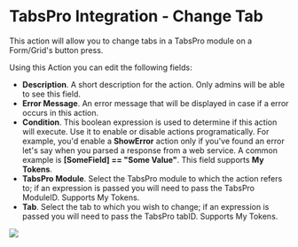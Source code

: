 # TabsPro Integration - Change Tab

This action will allow you to change tabs in a TabsPro module on a Form/Grid's button press.

Using this Action you can edit the following fields:

* **Description**. A short description for the action. Only admins will be able to see this field.
* **Error Message**. An error message that will be displayed in case if a error occurs in this action.
* **Condition**. This boolean expression is used to determine if this action will execute. Use it to enable or disable actions programatically. For example, you'd enable a **ShowError** action only if you've found an error let's say when you parsed a response from a web service. A common example is **\[SomeField\] == "Some Value"**. This field supports **My Tokens**. 
* **TabsPro Module**. Select the TabsPro module to which the action refers to; if an expression is passed you will need to pass the TabsPro ModuleID. Supports My Tokens.
* **Tab**.  Select the tab to which you wish to change; if an expression is passed you will need to pass the TabsPro tabID. Supports My Tokens.

![](http://static.dnnsharp.com/documentation/change_tab.png)
